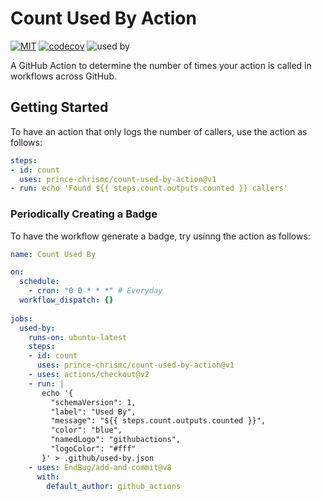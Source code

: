 # Count Used By Action

[![MIT](https://img.shields.io/github/license/prince-chrismc/count-used-by-action)](https://github.com/prince-chrismc/count-used-by-action/blob/main/LICENSE)
[![codecov](https://img.shields.io/codecov/c/github/prince-chrismc/count-used-by-action)](https://codecov.io/gh/prince-chrismc/count-used-by-action)
![used by](https://img.shields.io/endpoint?url=https://raw.githubusercontent.com/prince-chrismc/count-used-by-action/main/.github/used-by.json)

A GitHub Action to determine the number of times your action is called in workflows across GitHub.

## Getting Started

To have an action that only logs the number of callers, use the action as follows:

```yaml
steps:
- id: count
  uses: prince-chrismc/count-used-by-action@v1
- run: echo 'Found ${{ steps.count.outputs.counted }} callers'
```

### Periodically Creating a Badge

To have the workflow generate a badge, try usinng the action as follows:

```yaml
name: Count Used By

on:
  schedule:
    - cron: "0 0 * * *" # Everyday
  workflow_dispatch: {}
    
jobs:
  used-by:
    runs-on: ubuntu-latest
    steps:
    - id: count
      uses: prince-chrismc/count-used-by-action@v1
    - uses: actions/checkout@v2
    - run: |
       echo '{
         "schemaVersion": 1,
         "label": "Used By",
         "message": "${{ steps.count.outputs.counted }}",
         "color": "blue",
         "namedLogo": "githubactions",
         "logoColor": "#fff"
       }' > .github/used-by.json
    - uses: EndBug/add-and-commit@v8
      with:
        default_author: github_actions
```
